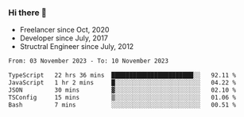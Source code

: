 ### Hi there 👋

- Freelancer since Oct, 2020
- Developer since July, 2017
- Structral Engineer since July, 2012

<!--START_SECTION:waka-->

```txt
From: 03 November 2023 - To: 10 November 2023

TypeScript   22 hrs 36 mins  ███████████████████████░░   92.11 %
JavaScript   1 hr 2 mins     █░░░░░░░░░░░░░░░░░░░░░░░░   04.22 %
JSON         30 mins         ▓░░░░░░░░░░░░░░░░░░░░░░░░   02.10 %
TSConfig     15 mins         ▒░░░░░░░░░░░░░░░░░░░░░░░░   01.06 %
Bash         7 mins          ░░░░░░░░░░░░░░░░░░░░░░░░░   00.51 %
```

<!--END_SECTION:waka-->
